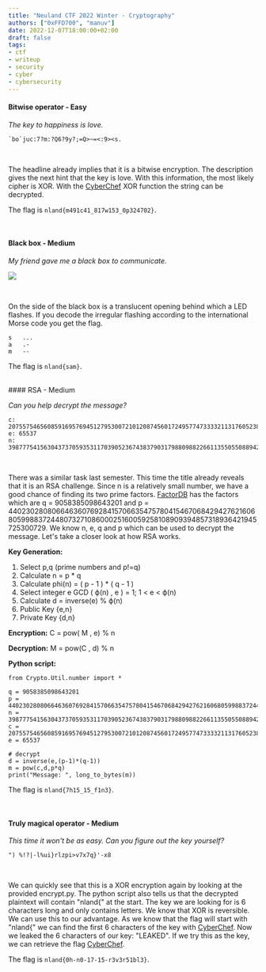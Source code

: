```yaml
---
title: "Neuland CTF 2022 Winter - Cryptography"
authors: ["0xFFD700", "manuv"]
date: 2022-12-07T18:00:00+02:00
draft: false
tags:
- ctf
- writeup
- security
- cyber
- cybersecurity
---
```


#### Bitwise operator - Easy

*The key to happiness is love.*
```
`bo`juc:7?m:?Q6?9y?;=Q>~=<:9><s.
```

</br>

The headline already implies that it is a bitwise encryption. The description gives the next hint that the key is love. With this information, the most likely cipher is XOR. With the [CyberChef](https://gchq.github.io/CyberChef/#recipe=XOR(%7B'option':'Hex','string':'love'%7D,'Standard',false)&input=YGJvYGp1Yzo3P206P1E2Pzl5Pzs9UT5%2BPTw6OT48cy4) XOR function the string can be decrypted.

The flag is ```nland{m491c41_817w153_0p324702}```.

</br>

#### Black box - Medium

*My friend gave me a black box to communicate.*

![](/images/neuland-ctf-12-2022/blackbox.jpeg)

</br>

On the side of the black box is a translucent opening behind which a LED flashes. If you decode the irregular flashing according to the international Morse code you get the flag.

```
s   ...
a   .-
m   --
```

The flag is ```nland{sam}```.

</br>
#### RSA - Medium

*Can you help decrypt the message?*
</br>

```
c: 207557546560859169576945127953007210120874560172495774733332113176052380374259008176000473940275124997746175571544779705475479684555026646029009
e: 65537
n: 398777541563043737059353117039052367438379031798809882266113550550889422915327876451213155884493233655798282644321599384995454457054595596193529
```
</br>

There was a similar task last semester. This time the title already reveals that it is an RSA challenge. Since n is a relatively small number, we have a good chance of finding its two prime factors.
[FactorDB](http://factordb.com/index.php?id=1100000003935143215) has the factors which are q = 9058385098643201 and p = 44023028080664636076928415706635475780415467068429427621606805998837244807327108600025160059258108909394857318936421945725300729.
We know n, e, q and p which can be used to decrypt the message.
Let's take a closer look at how RSA works.

**Key Generation:**
1. Select  p,q (prime numbers and p!=q)
2. Calculate n = p * q
3. Calculate phi(n) = ( p - 1 ) * ( q - 1 )
4. Select integer e       GCD ( ϕ(n) , e ) = 1; 1 < e < ϕ(n)
5. Calculate d = inverse(e) % ϕ(n)
6. Public Key {e,n}
7. Private Key {d,n}

**Encryption:** C = pow( M , e) % n

**Decryption:**  M = pow(C , d) % n

**Python script:**
```
from Crypto.Util.number import *

q = 9058385098643201
p = 44023028080664636076928415706635475780415467068429427621606805998837244807327108600025160059258108909394857318936421945725300729
n = 398777541563043737059353117039052367438379031798809882266113550550889422915327876451213155884493233655798282644321599384995454457054595596193529
c = 207557546560859169576945127953007210120874560172495774733332113176052380374259008176000473940275124997746175571544779705475479684555026646029009
e = 65537

# decrypt
d = inverse(e,(p-1)*(q-1))
m = pow(c,d,p*q)
print("Message: ", long_to_bytes(m))
```

The flag is ```nland{7h15_15_f1n3}```.

<br>

#### Truly magical operator - Medium

*This time it won't be as easy. Can you figure out the key yourself?*
```
") %!?|-l%ui}rlzpi>v7x7q}'-x8
```
</br>

We can quickly see that this is a XOR encryption again by looking at the provided encrypt.py. The python script also tells us that the decrypted plaintext will contain "nland{" at the start. The key we are looking for is 6 characters long and only contains letters. 
We know that XOR is reversible. We can use this to our advantage. As we know that the flag will start with "nland{" we can find the first 6 characters of the key with [CyberChef](https://gchq.github.io/CyberChef/#recipe=XOR(%7B'option':'UTF8','string':'nland%7B'%7D,'Standard',false)&input=IikgJSE/fC1sJXVpfXJsenBpPnY3eDdxfScteDg). Now we leaked the 6 characters of our key: "LEAKED". If we try this as the key, we can retrieve the flag [CyberChef](https://gchq.github.io/CyberChef/#recipe=XOR(%7B'option':'UTF8','string':'LEAKED'%7D,'Standard',false)&input=IikgJSE/fC1sJXVpfXJsenBpPnY3eDdxfScteDg).

The flag is ```nland{0h-n0-17-15-r3v3r51bl3}```.

